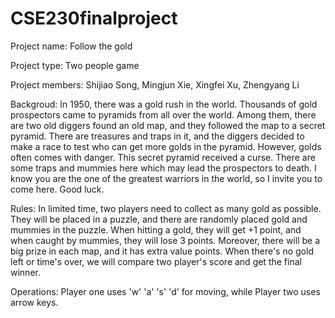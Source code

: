 # CSE230finalproject
Project name: Follow the gold

Project type: Two people game

Project members: Shijiao Song, Mingjun Xie, Xingfei Xu, Zhengyang Li

Backgroud: In 1950, there was a gold rush in the world. Thousands of gold prospectors came to pyramids from all over the world. Among them, there are two old diggers found an old map, and they followed the map to a secret pyramid. There are treasures and traps in it, and the diggers decided to make a race to test who can get more golds in the pyramid. However, golds often comes with danger. This secret pyramid received a curse. There are some traps and mummies here which may lead the prospectors to death. I know you are the one of the greatest warriors in the world, so I invite you to come here. Good luck.

Rules: In limited time, two players need to collect as many gold as possible. They will be placed in a puzzle, and there are randomly placed gold and mummies in the puzzle. When hitting a gold, they will get +1 point, and when caught by mummies, they will lose 3 points. Moreover, there will be a big prize in each map, and it has extra value points. When there's no gold left or time's over, we will compare two player's score and get the final winner.

Operations: Player one uses 'w' 'a' 's' 'd' for moving, while Player two uses arrow keys. 

